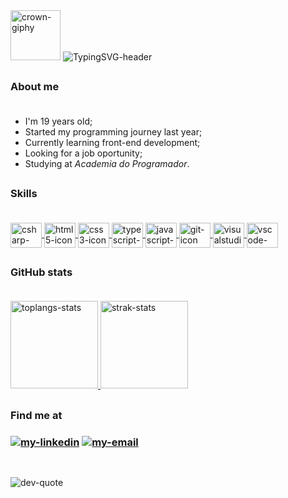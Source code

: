 <div id="header">
    <img alt="crown-giphy" width="80" src="https://media1.giphy.com/media/H1jSPXCJmo8AZi3gdP/giphy.gif?cid=ecf05e47bj54i9sx4ir0h81m5a3pwwscub3rwaqbzgvj60sj&ep=v1_stickers_search&rid=giphy.gif&ct=s" />
    <!-- I made it on https://readme-typing-svg.demolab.com/demo/ -->
    <img alt="TypingSVG-header" title="Welcome Message" src="https://readme-typing-svg.demolab.com?font=Fira+Code&weight=500&duration=4000&pause=1000&color=BAE1FF&width=435&lines=Hello%2C+welcome+to+my+github;I'm+Isaque+Oliveira;A+Full+Stack+Dev" />
</div>

##

<div id="aboutMe">
    <h3> <b>About me</b><br><br></h3>
  <ul>
    <li> I'm 19 years old;                                                                      </li>
    <li> Started my programming journey last year;                                              </li>
    <li> Currently learning front-end development;                                              </li>
    <li> Looking for a job oportunity;                                                          </li>
    <li> Studying at <em>Academia do Programador</em>.                                          </li>
  </ul>  
 </div>
 
 ##
 
 <div id="mySkills">  
    <h3><b>Skills</b><br><br></h3>
  <a href="#" > 
    <!-- Images from "https://devicon.dev/" -->
    <img alt="csharp-icon" title="C Sharp" align="center" height="40" width="50" src="https://cdn.jsdelivr.net/gh/devicons/devicon/icons/csharp/csharp-original.svg" />
    <img alt="html5-icon" title="HTML5" align="center" height="40" width="50" src="https://cdn.jsdelivr.net/gh/devicons/devicon/icons/html5/html5-original.svg" />
    <img alt="css3-icon" title="CSS3" align="center" height="40" width="50" src="https://cdn.jsdelivr.net/gh/devicons/devicon/icons/css3/css3-original.svg" />
    <img alt="typescript-icon" title="TypeScript" align="center" height="40" width="50" src="https://cdn.jsdelivr.net/gh/devicons/devicon/icons/typescript/typescript-original.svg" />          
    <img alt="javascript-icon" title="JavaScript" align="center" height="40" width="50" src="https://cdn.jsdelivr.net/gh/devicons/devicon/icons/javascript/javascript-original.svg" /> 
    <img alt="git-icon" title="Git" align="center" height="40" width="50" src="https://cdn.jsdelivr.net/gh/devicons/devicon/icons/git/git-original.svg" />   
    <img alt="visualstudio-icon" title="Visual Studio" align="center" height="40" width="50" src="https://cdn.jsdelivr.net/gh/devicons/devicon/icons/visualstudio/visualstudio-plain.svg" />
    <img alt="vscode-icon" title="Visual Studio Code" align="center" height="40" width="50" src="https://cdn.jsdelivr.net/gh/devicons/devicon/icons/vscode/vscode-original.svg" /> 
  </a>
</div>  
 
##

<div id="myGithubStats">
    <h3><b>GitHub stats</b><br><br></h3>
  <a href="#">
    <!-- I got this cards in "https://github.com/anuraghazra/github-readme-stats" --> 
    <img alt="toplangs-stats" height="140" src="https://github-readme-stats.vercel.app/api/top-langs/?username=IsaqueS2&layout=compact&hide_border=true&theme=prussian" />    
    <img alt="strak-stats" height="140" src="https://github-readme-streak-stats.herokuapp.com/?user=IsaqueS2&theme=omni&hide_border=true&theme=prussian" /> 
  </a>
</div>
  
##  
 
<div id="mySocialMedia">
    <h3><b>Find me at</b><br><h3>
  <!-- Images from "https://dev.to/envoy_/150-badges-for-github-pnk" -->
  <a href="https://www.linkedin.com/in/isaque-de-oliveira-715150175" target="_blank"><img alt="my-linkedin" src="https://img.shields.io/badge/LinkedIn-0077B5?style=for-the-badge&logo=linkedin&logoColor=white" /></a>
  <a href="mailto:isaq2015oliveira@gmail.com" target="_blank"><img alt="my-email" src="https://img.shields.io/badge/Gmail-D14836?style=for-the-badge&logo=gmail&logoColor=white" /></a>
</div>  

##
        
<div id="devQuote">
   <br>
   <!-- https://github.com/piyushsuthar/github-readme-quotes -->
  <img alt="dev-quote" src="https://quotes-github-readme.vercel.app/api?type=horizontal&theme=nord&quote=Sailing%20through%20binary%20waves,%20the%20code%20dances%20an%20elegant%20symphony%20of%20logic%20and%20algorithms." />      
        
</div>
